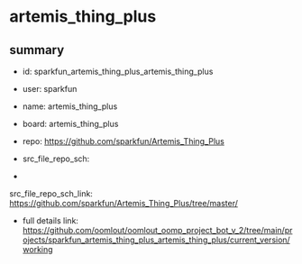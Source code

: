 # artemis_thing_plus
 
## summary 
* id: sparkfun_artemis_thing_plus_artemis_thing_plus
* user: sparkfun
* name: artemis_thing_plus
* board: artemis_thing_plus
* repo: https://github.com/sparkfun/Artemis_Thing_Plus



* src_file_repo_sch: 
*
 src_file_repo_sch_link: https://github.com/sparkfun/Artemis_Thing_Plus/tree/master/
* full details link: https://github.com/oomlout/oomlout_oomp_project_bot_v_2/tree/main/projects/sparkfun_artemis_thing_plus_artemis_thing_plus/current_version/working  






